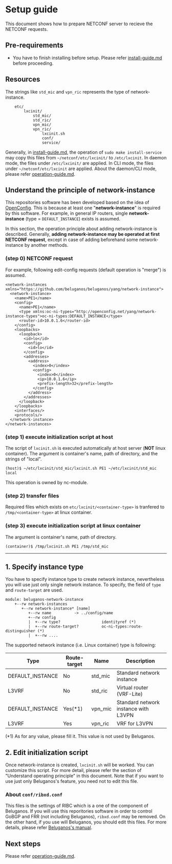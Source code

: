 # Setup guide

This document shows how to prepare NETCONF server to recieve the NETCONF requests.

## Pre-requirements
- You have to finish installing before setup. Please refer [install-guide.md](install-guide.md) before proceeding.

## Resources

The strings like `std_mic` and `vpn_ric` represents the type of network-instance.

~~~
    etc/
        lxcinit/
            std_mic/
            std_ric/
            vpn_mic/
            vpn_ric/
                lxcinit.sh
                conf/
                service/
~~~

Generally, in [install-guide.md](install-guide.md), the operation of `sudo make install-service` may copy this files from `~/netconf/etc/lxcinit/` to `/etc/lxcinit`. In daemon mode, the files under `/etc/lxcinit/` are applied. In CLI mode, the files under `~/netconf/etc/lxcinit` are applied. About the daemon/CLI mode, please refer [operation-guide.md](operation-guide.md).

## Understand the principle of network-instance

This repositories software has been developed based on the idea of [OpenConfig](http://www.openconfig.net/). This is because at least one "**network-instance**" is required by this software. For example, in general IP routers, single **network-instance** (type = `DEFAULT_INSTANCE`) exists is assumed.

In this section, the operation principle about adding network-instance is described. Generally, **adding network-instance may be operated at first NETCONF request**, except in case of adding beforehand some network-instance by another methods.

### (step 0) NETCONF request

For example, following edit-config requests (default operation is "merge") is assumed.

```
<network-instances xmlns="https://github.com/beluganos/beluganos/yang/network-instance">
  <network-instance>
    <name>PE1</name>
    <config>
      <name>PE1</name>
      <type xmlns:oc-ni-types="http://openconfig.net/yang/network-instance-types">oc-ni-types:DEFAULT_INSTANCE</type>
      <router-id>10.0.1.6</router-id>
    </config>
    <loopbacks>
      <loopback>
        <id>lo</id>
        <config>
          <id>lo</id>
        </config>
        <addresses>
          <address>
            <index>0</index>
            <config>
              <index>0</index>
              <ip>10.0.1.6</ip>
              <prefix-length>32</prefix-length>
            </config>
          </address>
        </addresses>
      </loopback>
    </loopbacks>
    <interfaces/>
    <protocols/>
  </network-instance>
</network-instances>
```

### (step 1) execute initialization script at host

The script of `lxcinit.sh` is executed automatically at host server (**NOT** linux container). The argument is container's name, path of directory, and the strings of "local".

```
(host)$ ~/etc/lxcinit/std_mic/lxcinit.sh PE1 ~/etc/lxcinit/std_mic local
```

This operation is owned by nc-module.

### (step 2) transfer files

Required files which exists on `etc/lxcinit/<container-type>` is tranfered to `/tmp/<container-type>` at linux container.

### (step 3) execute initialization script at linux container

The argument is container's name, path of directory.

```
(container)$ /tmp/lxcinit.sh PE1 /tmp/std_mic
```

---

## 1. Specify instance type

You have to specify instance type to create network instance, nevertheless you will use just only single network instance. To specify, the field of `type` and `route-target` are used.

```
module: beluganos-network-instance
    +--rw network-instances
       +--rw network-instance* [name]
          +--rw name          -> ../config/name
          +--rw config
          |  +--rw type?                  identityref (*)
          |  +--rw route-target?          oc-ni-types:route-distinguisher (*)
          |  +--rw ....
```

The supported network instance (i.e. Linux container) type is following:

| Type             | Route-target | Name    | Description        |
| ---------------- | ------------------------------------ | ---- | ---- |
| DEFAULT_INSTANCE | No | std_mic | Standard network instance            |
| L3VRF            | No | std_ric | Virtual router (VRF-Lite)            |
| DEFAULT_INSTANCE | Yes(*1)| vpn_mic | Standard network instance with L3VPN  |
| L3VRF            | Yes| vpn_ric | VRF for L3VPN                        |

(*1) As for any value, please fill it. This value is not used by Beluganos.

## 2. Edit initialization script

Once network-instance is created, `lxcinit.sh` will be worked. You can customize this script. For more detail, please refer the section of "Understand operating principle" in this document. Note that if you want to use just only Beluganos's feature, you need not to edit this file.

### About `conf/ribxd.conf`

This files is the settings of RIBC which is a one of the component of Beluganos. If you will use this reporitories software in order to control GoBGP and FRR (not including Beluganos), `ribxd.conf` may be removed. On the other hand, if you use will Beluganos, you should edit  this files. For more details, please refer [Beluganos's manual](https://github.com/beluganos/beluganos/blob/master/doc/configure-ansible.md#8-ribxdconf-beluganoss-settings).

## Next steps

Please refer [operation-guide.md](operation-guide.md).